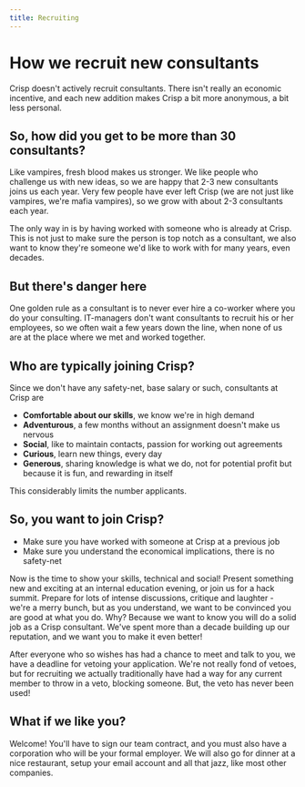 ```yaml
---
title: Recruiting
---
```


How we recruit new consultants
===
Crisp doesn't actively recruit consultants. There isn't really an economic incentive, and each new addition makes Crisp a bit more anonymous, a bit less personal.

## So, how did you get to be more than 30 consultants?

Like vampires, fresh blood makes us stronger. We like people who challenge us with new ideas, so we are happy that 2-3 new consultants joins us each year. Very few people have ever left Crisp (we are not just like vampires, we're mafia vampires), so we grow with about 2-3 consultants each year.

The only way in is by having worked with someone who is already at Crisp. This is not just to make sure the person is top notch as a consultant, we also want to know they're someone we'd like to work with for many years, even decades.

## But there's danger here

One golden rule as a consultant is to never ever hire a co-worker where you do your consulting. IT-managers don't want consultants to recruit his or her employees, so we often wait a few years down the line, when none of us are at the place where we met and worked together.

## Who are typically joining Crisp?

Since we don't have any safety-net, base salary or such, consultants at Crisp are

* **Comfortable about our skills**, we know we're in high demand
* **Adventurous**, a few months without an assignment doesn't make us nervous
* **Social**, like to maintain contacts, passion for working out agreements
* **Curious**, learn new things, every day
* **Generous**, sharing knowledge is what we do, not for potential profit but because it is fun, and rewarding in itself

This considerably limits the number applicants.

## So, you want to join Crisp?

* Make sure you have worked with someone at Crisp at a previous job
* Make sure you understand the economical implications, there is no safety-net

Now is the time to show your skills, technical and social! Present something new and exciting at an internal education evening, or join us for a hack summit. Prepare for lots of intense discussions, critique and laughter - we're a merry bunch, but as you understand, we want to be convinced you are good at what you do. Why? Because we want to know you will do a solid job as a Crisp consultant. We've spent more than a decade building up our reputation, and we want you to make it even better!

After everyone who so wishes has had a chance to meet and talk to you, we have a deadline for vetoing your application. We're not really fond of vetoes, but for recruiting we actually traditionally have had a way for any current member to throw in a veto, blocking someone. But, the veto has never been used!

## What if we like you?

Welcome! You'll have to sign our team contract, and you must also have a corporation who will be your formal employer. We will also go for dinner at a nice restaurant, setup your email account and all that jazz, like most other companies.
